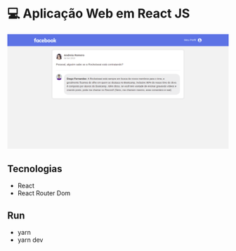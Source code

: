 # :computer: Aplicação Web em React JS 

![Cena 01](image-01.png)

## Tecnologias

 - React
 - React Router Dom

## Run

 - yarn
 - yarn dev
